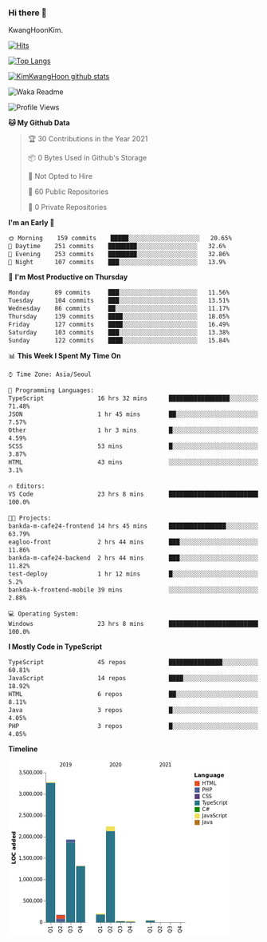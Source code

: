 ### Hi there 👋

KwangHoonKim.

[![Hits](https://hits.seeyoufarm.com/api/count/incr/badge.svg?url=https%3A%2F%2Fgithub.com%2Frhkdgns95)](https://hits.seeyoufarm.com)  

[![Top Langs](https://github-readme-stats.vercel.app/api/top-langs/?username=rhkdgns95&layout=compact)](https://github.com/anuraghazra/github-readme-stats)   

[![KimKwangHoon github stats](https://github-readme-stats.vercel.app/api?username=rhkdgns95&show_icons=true)](https://github.com/anuraghazra/github-readme-stats)  


<!--
**rhkdgns95/rhkdgns95** is a ✨ _special_ ✨ repository because its `README.md` (this file) appears on your GitHub profile.

Here are some ideas to get you started:

- 🔭 I’m currently working on ...
- 🌱 I’m currently learning ...
- 👯 I’m looking to collaborate on ...
- 🤔 I’m looking for help with ...
- 💬 Ask me about ...
- 📫 How to reach me: ...
- 😄 Pronouns: ...
- ⚡ Fun fact: ...
-->



![Waka Readme](https://github.com/rhkdgns95/rhkdgns95/workflows/Waka%20Readme/badge.svg)
<!--START_SECTION:waka-->
![Profile Views](http://img.shields.io/badge/Profile%20Views-0-blue)

**🐱 My Github Data** 

> 🏆 30 Contributions in the Year 2021
 > 
> 📦 0 Bytes Used in Github's Storage 
 > 
> 🚫 Not Opted to Hire
 > 
> 📜 60 Public Repositories 
 > 
> 🔑 0 Private Repositories  
 > 
**I'm an Early 🐤** 

```text
🌞 Morning    159 commits    █████░░░░░░░░░░░░░░░░░░░░   20.65% 
🌆 Daytime    251 commits    ████████░░░░░░░░░░░░░░░░░   32.6% 
🌃 Evening    253 commits    ████████░░░░░░░░░░░░░░░░░   32.86% 
🌙 Night      107 commits    ███░░░░░░░░░░░░░░░░░░░░░░   13.9%

```
📅 **I'm Most Productive on Thursday** 

```text
Monday       89 commits     ███░░░░░░░░░░░░░░░░░░░░░░   11.56% 
Tuesday      104 commits    ███░░░░░░░░░░░░░░░░░░░░░░   13.51% 
Wednesday    86 commits     ██░░░░░░░░░░░░░░░░░░░░░░░   11.17% 
Thursday     139 commits    ████░░░░░░░░░░░░░░░░░░░░░   18.05% 
Friday       127 commits    ████░░░░░░░░░░░░░░░░░░░░░   16.49% 
Saturday     103 commits    ███░░░░░░░░░░░░░░░░░░░░░░   13.38% 
Sunday       122 commits    ████░░░░░░░░░░░░░░░░░░░░░   15.84%

```


📊 **This Week I Spent My Time On** 

```text
⌚︎ Time Zone: Asia/Seoul

💬 Programming Languages: 
TypeScript               16 hrs 32 mins      █████████████████░░░░░░░░   71.48% 
JSON                     1 hr 45 mins        ██░░░░░░░░░░░░░░░░░░░░░░░   7.57% 
Other                    1 hr 3 mins         █░░░░░░░░░░░░░░░░░░░░░░░░   4.59% 
SCSS                     53 mins             █░░░░░░░░░░░░░░░░░░░░░░░░   3.87% 
HTML                     43 mins             ░░░░░░░░░░░░░░░░░░░░░░░░░   3.1%

🔥 Editors: 
VS Code                  23 hrs 8 mins       █████████████████████████   100.0%

🐱‍💻 Projects: 
bankda-m-cafe24-frontend 14 hrs 45 mins      ████████████████░░░░░░░░░   63.79% 
eagloo-front             2 hrs 44 mins       ███░░░░░░░░░░░░░░░░░░░░░░   11.86% 
bankda-m-cafe24-backend  2 hrs 44 mins       ███░░░░░░░░░░░░░░░░░░░░░░   11.82% 
test-deploy              1 hr 12 mins        █░░░░░░░░░░░░░░░░░░░░░░░░   5.2% 
bankda-k-frontend-mobile 39 mins             ░░░░░░░░░░░░░░░░░░░░░░░░░   2.88%

💻 Operating System: 
Windows                  23 hrs 8 mins       █████████████████████████   100.0%

```

**I Mostly Code in TypeScript** 

```text
TypeScript               45 repos            ███████████████░░░░░░░░░░   60.81% 
JavaScript               14 repos            ████░░░░░░░░░░░░░░░░░░░░░   18.92% 
HTML                     6 repos             ██░░░░░░░░░░░░░░░░░░░░░░░   8.11% 
Java                     3 repos             █░░░░░░░░░░░░░░░░░░░░░░░░   4.05% 
PHP                      3 repos             █░░░░░░░░░░░░░░░░░░░░░░░░   4.05%

```


**Timeline**

![Chart not found](https://raw.githubusercontent.com/rhkdgns95/rhkdgns95/master/charts/bar_graph.png) 


<!--END_SECTION:waka-->
